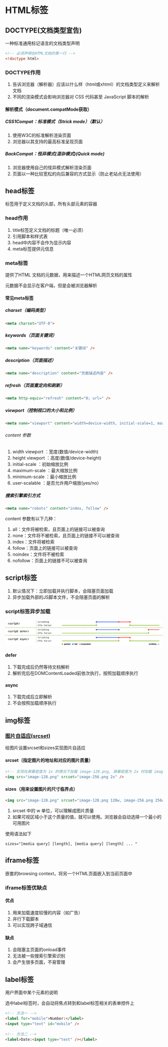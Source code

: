# HTML标签

## DOCTYPE(⽂档类型宣告)

一种标准通用标记语言的文档类型声明

```html
<!-- 必须声明在HTML⽂档的第⼀⾏ -->
<!doctype html>
```

### DOCTYPE作用

1. 告诉浏览器（解析器）应该以什么样（html或xhtml）的文档类型定义来解析文档
2. 不同的渲染模式会影响浏览器对 CSS 代码甚⾄ JavaScript 脚本的解析

#### 解析模式（document.compatMode获取）

##### CSS1Compat：标准模式（Strick mode）（默认）

1. 使用W3C的标准解析渲染页面
2. 浏览器以其支持的最高标准呈现页面

##### BackCompat：怪异模式(混杂模式)(Quick mode)

1. 浏览器使用自己的怪异模式解析渲染页面
2. 页面以一种比较宽松的向后兼容的方式显示（防止老站点无法使用）

## head标签

标签用于定义文档的头部，所有头部元素的容器

### head作用

1. title标签定义文档的标题（唯一必须）
2. 引用脚本和样式表
3. head中内容不会作为显示内容
4. meta标签提供元信息

### meta标签

提供了HTML 文档的元数据，用来描述一个HTML网页文档的属性

元数据不会显示在客户端，但是会被浏览器解析

#### 常见meta标签

##### charset（编码类型）

```html
<meta charset="UTF-8">
```

##### keywords（页面关键词）

```html
<meta name="keywords" content="关键词" />
```

##### description（页面描述）

```html
<meta name="description" content="页面描述内容" />
```

##### refresh（页面重定向和刷新）

```html
<meta http-equiv="refresh" content="0; url=" />
```

##### viewport（控制视口的大小和比例）

```html
<meta name="viewport" content="width=device-width, initial-scale=1, maximum-scale=1">
```

###### content 参数

1. width viewport ：宽度(数值/device-width)
2. height viewport ：高度(数值/device-height)
3. initial-scale ：初始缩放比例
4. maximum-scale ：最大缩放比例
5. minimum-scale ：最小缩放比例
6. user-scalable ：是否允许用户缩放(yes/no）

##### 搜索引擎索引方式

```html
<meta name="robots" content="index, follow" />
```

content 参数有以下几种：

1. all：文件将被检索，且页面上的链接可以被查询
2. none：文件将不被检索，且页面上的链接不可以被查询
3. index：文件将被检索
4. follow：页面上的链接可以被查询
5. noindex：文件将不被检索
6. nofollow：页面上的链接不可以被查询

## script标签

1. 默认情况下：立即加载并执行脚本，会阻塞页面加载
2. 异步加载外部的JS脚本文件，不会阻塞页面的解析

### script标签异步加载

![script标签加载流](assets/02-script标签加载流.png)

#### defer

1. 下载完成后仍然等待文档解析
2. 解析完后在DOMContentLoaded前依次执行，按照加载顺序执行

#### async

1. 下载完成后立即解析
2. 不会按照加载顺序执行

## img标签

### [图片自适应(srcset)](https://developer.mozilla.org/zh-CN/docs/Learn/HTML/Multimedia_and_embedding/Responsive_images)

给图片设置srcset和sizes实现图片自适应

#### srcset（指定图片的地址和对应的图片质量）

```html
<!-- 实现在屏幕密度为 1x 的情况下加载 image-128.png, 屏幕密度为 2x 时加载 image-256.png -->
<img src="image-128.png" srcset="image-256.png 2x" />
```

#### sizes（用来设置图片的尺寸临界点）

```html
<img src="image-128.png" srcset="image-128.png 128w, image-256.png 256w, image-512.png 512w" sizes="(max-width: 360px) 340px, 128px" />
```

1. srcset 中的 w 单位，可以理解成图片质量
2. 如果可视区域小于这个质量的值，就可以使用。浏览器会自动选择一个最小的可用图片

使用语法如下

```
sizes="[media query] [length], [media query] [length] ... "
```

## iframe标签

嵌套的browsing context，将另一个HTML页面嵌入到当前页面中

### iframe标签优缺点

#### 优点

1. 用来加载速度较慢的内容（如广告）
2. 并行下载脚本
3. 可以实现跨子域通信

#### 缺点

1. 会阻塞主页面的onload事件
2. 无法被一些搜索引擎索识别
3. 会产生很多页面，不易管理

## label标签

用户界面中某个元素的说明

选中label标签时，会自动将焦点转到和label标签相关的表单控件上

```html
<!-- 方法一 -->
<label for="mobile">Number:</label>
<input type="text" id="mobile" />

<!-- 方法二 -->
<label>Date:<input type="text" /></label>
```
